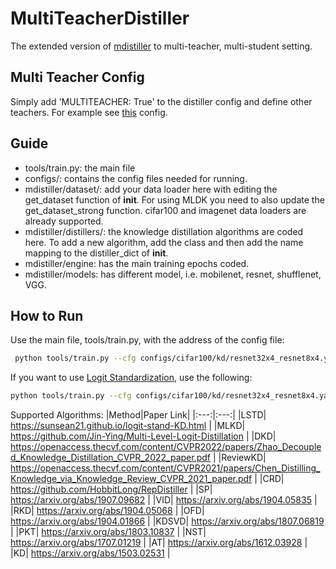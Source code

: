 # MultiTeacherDistiller
The extended version of [mdistiller](<https://github.com/megvii-research/mdistiller>) to multi-teacher, multi-student setting. 
## Multi Teacher Config
Simply add  'MULTITEACHER: True' to the distiller config and define other teachers. For example see [this](https://github.com/BanafshehKarimian/MultiTeacherDistiller/blob/main/configs/cifar100/multi_kd/resnet8x4.yaml) config.
## Guide
- tools/train.py: the main file
- configs/: contains the config files needed for running. 
- mdistiller/dataset/: add your data loader here with editing the get_dataset function of __init__. For using MLDK you need to also update the get_dataset_strong function. cifar100 and imagenet data loaders are already supported.
- mdistiller/distillers/: the knowledge distillation algorithms are coded here. To add a new algorithm, add the class and then add the name mapping to the distiller_dict of __init__.
- mdistiller/engine: has the main training epochs coded.
- mdistiller/models: has different model, i.e. mobilenet, resnet, shufflenet, VGG.
## How to Run
Use the main file, tools/train.py, with the address of the config file:
```bash
 python tools/train.py --cfg configs/cifar100/kd/resnet32x4_resnet8x4.yaml
  ```
If you want to use [Logit Standardization](https://github.com/sunshangquan/logit-standardization-KD/tree/master), use the following:
 ```bash
 python tools/train.py --cfg configs/cifar100/kd/resnet32x4_resnet8x4.yaml --logit-stand --base-temp 2 --kd-weight 9
  ```
Supported Algorithms:
|Method|Paper Link|
|:---:|:---:|
|LSTD| <https://sunsean21.github.io/logit-stand-KD.html> |
|MLKD| <https://github.com/Jin-Ying/Multi-Level-Logit-Distillation> |
|DKD| <https://openaccess.thecvf.com/content/CVPR2022/papers/Zhao_Decoupled_Knowledge_Distillation_CVPR_2022_paper.pdf> |
|ReviewKD| <https://openaccess.thecvf.com/content/CVPR2021/papers/Chen_Distilling_Knowledge_via_Knowledge_Review_CVPR_2021_paper.pdf> |
|CRD| <https://github.com/HobbitLong/RepDistiller> |
|SP| <https://arxiv.org/abs/1907.09682> |
|VID| <https://arxiv.org/abs/1904.05835> |
|RKD| <https://arxiv.org/abs/1904.05068> |
|OFD| <https://arxiv.org/abs/1904.01866> |
|KDSVD| <https://arxiv.org/abs/1807.06819> |
|PKT| <https://arxiv.org/abs/1803.10837> |
|NST| <https://arxiv.org/abs/1707.01219> |
|AT| <https://arxiv.org/abs/1612.03928> |
|KD| <https://arxiv.org/abs/1503.02531> |

